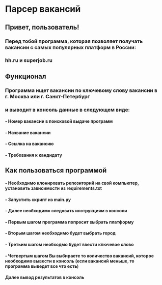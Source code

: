 # Парсер вакансий

## Привет, пользователь!
### Перед тобой программа, которая позволяет получать вакансии с самых популярных платформ в России: 
### hh.ru и superjob.ru

## Функционал

### Программа ищет вакансии по ключевому слову вакансии в г. Москва или г. Санкт-Петербург 
### и выводит в консоль данные в следующем виде:

#### - Номер вакансии в поисковой выдаче программ
#### - Название вакансии
#### - Ссылка на вакансию
#### - Требования к кандидату

## Как пользоваться программой

#### - Необходимо клонировать репозиторий на свой компьютер, установить зависимости из requirements.txt
#### - Запустить скрипт из main.py
#### - Далее необходимо следовать инструкциям в консоли
#### - Первым шагом программа попросит выбрать платформу
#### - Вторым шагом необходимо будет выбрать город
#### - Третьим шагом необходмо будет ввести ключевое слово
#### - Четвертым шагом Вы выбираете то количество вакансий, которое необходимо вывести в консоль (если вакансий меньше, то программа выведет все что есть)

#### Далее вывод результатов в консоль